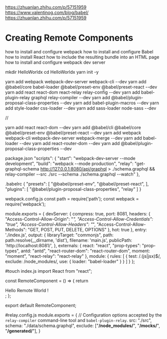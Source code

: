 https://zhuanlan.zhihu.com/p/57151959
https://www.valentinog.com/blog/babel/
https://zhuanlan.zhihu.com/p/57151959

# Creating Remote Components

how to install and configure webpack
how to install and configure Babel
how to install React
how to include the resulting bundle into an HTML page
how to install and configure webpack dev server




mkdir HelloWorldx
cd HelloWorldx
yarn init -y

yarn add webpack webpack-dev-server webpack-cli --dev
yarn add @babel/core babel-loader @babel/preset-env @babel/preset-react --dev
yarn add react react-dom react-relay relay-config --dev
yarn add babel-plugin-relay graphql relay-compiler --dev
yarn add @babel/plugin-proposal-class-properties  --dev
yarn add babel-plugin-macros --dev
yarn add style-loader css-loader --dev
yarn add sass-loader node-sass --dev
<!-- yarn add @babel/plugin-proposal-export-default-from -D      --@todo -->

//

yarn add react react-dom --dev
yarn add @babel/cli @babel/core @babel/preset-env @babel/preset-react --dev
yarn add webpack webpack-cli webpack-dev-server webpack-merge --dev
yarn add babel-loader --dev
yarn add react-router-dom --dev
yarn add @babel/plugin-proposal-class-properties  --dev



package.json
"scripts": {
    "start": "webpack-dev-server --mode development",
    "build": "webpack --mode production",
    "relay": "get-graphql-schema http://127.0.0.1:8080/api/graphql > ./schema.graphql && relay-compiler --src ./src --schema ./schema.graphql --watch"
},

.babelrc
{
    "presets": [
        "@babel/preset-env",
        "@babel/preset-react",
    ],
    "plugins": [
    	"@babel/plugin-proposal-class-properties",
	    "relay"
	  ]
}


webpack.config.js
const path = require('path');
const webpack = require('webpack');

module.exports = {
    devServer: {
        compress: true,
        port: 8081,
        headers: {
            "Access-Control-Allow-Origin": "*",
            "Access-Control-Allow-Credentials": "true",
            "Access-Control-Allow-Headers": "*",
            "Access-Control-Allow-Methods": "GET, POST, PUT, DELETE, OPTIONS"
        },
        hot: true
    },
    entry: './index.js',
    output: {
        libraryTarget: "commonjs",
        path: path.resolve(__dirname, 'dist'),
        filename: 'main.js',
        publicPath: 'http://localhost:8081/',
    },
    externals: {
        react: "react",
        "prop-types": "prop-types",
        antd: "antd",
        "react-router-dom": "react-router-dom",
        moment: "moment",
        "react-relay": "react-relay"
    },
    module: {
        rules: [
            {
                test: /\.(js|jsx)$/,
                exclude: /node_modules/,
                use: {
                    loader: "babel-loader"
                }
            }
        ]
    }
};

#touch index.js
import React from "react";

const RemoteComponent = () => {
    return <div>Hello Remote World !</div>;
};

export default RemoteComponent;



#relay.config.js
module.exports = {
  // Configuration options accepted by the `relay-compiler` command-line tool and `babel-plugin-relay`.
  src: "./src",
  schema: "./data/schema.graphql",
  exclude: ["**/node_modules/**", "**/__mocks__/**", "**/__generated__/**"],
}